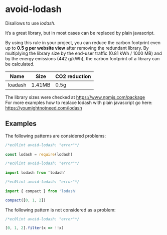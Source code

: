 # avoid-lodash

Disallows to use *lodash*. 

It’s a great library, but in most cases can be replaced by plain javascript. 

By using this rule in your project, you can reduce the carbon footprint even up to **0.5 g per website view** after removing the redundant library. By multiplying the library size by the end-user traffic (0.81 kWh / 1000 MB) and by the energy emissions (442 g/kWh), the carbon footprint of a library can be calculated.  

| Name        | Size      | CO2 reduction |
| ----------- | --------- | ------------- |
| loadash     | 1.41MB    | 0.5g          |    

The library sizes were checked at https://www.npmjs.com/package    
For more examples how to replace lodash with plain javascript go here: https://youmightnotneed.com/lodash

## Examples 

The following patterns are considered problems:  

```js
/*ec0lint avoid-lodash: "error"*/  
  
const lodash = require(lodash)  
```

```js
/*ec0lint avoid-lodash: "error"*/  
  
import lodash from ‘lodash’  
```

```js
/*ec0lint avoid-lodash: "error"*/  
  
import { compact } from 'lodash' 

compact([0, 1, 2]) 
```

The following pattern is not considered as a problem:  

```js
/*ec0lint avoid-lodash: "error"*/  

[0, 1, 2].filter(x => !!x) 
```